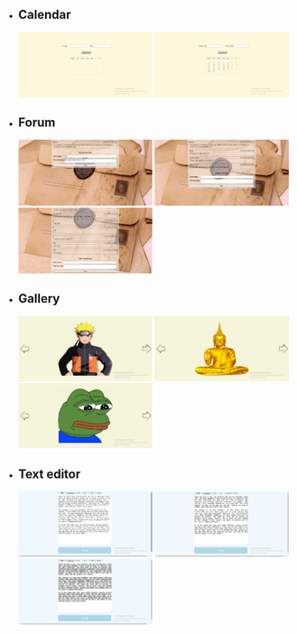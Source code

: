 <ul>
  <li>
    <h2>Calendar</h2>
    <p>
      <img src="https://github.com/NotGasaiYuno/HTML-CSS-JS/blob/main/Attachments/Calendar/1.png" width="49.5%" />
      <img src="https://github.com/NotGasaiYuno/HTML-CSS-JS/blob/main/Attachments/Calendar/2.png" width="49.5%" />
    </p>
  </li>
  <li>
    <h2>Forum</h2>
    <p>
      <img src="https://github.com/NotGasaiYuno/HTML-CSS-JS/blob/main/Attachments/Forum/1.png" width="49.5%" />
      <img src="https://github.com/NotGasaiYuno/HTML-CSS-JS/blob/main/Attachments/Forum/2.png" width="49.5%" />
      <img src="https://github.com/NotGasaiYuno/HTML-CSS-JS/blob/main/Attachments/Forum/3.png" width="49.5%" />
    </p>
  </li>
  <li>
    <h2>Gallery</h2>
    <p>
      <img src="https://github.com/NotGasaiYuno/HTML-CSS-JS/blob/main/Attachments/Gallery/1.png" width="49.5%" />
      <img src="https://github.com/NotGasaiYuno/HTML-CSS-JS/blob/main/Attachments/Gallery/2.png" width="49.5%" />
      <img src="https://github.com/NotGasaiYuno/HTML-CSS-JS/blob/main/Attachments/Gallery/3.png" width="49.5%" />
    </p>
  </li>
  <li>
    <h2>Text editor</h2>
    <p>
      <img src="https://github.com/NotGasaiYuno/HTML-CSS-JS/blob/main/Attachments/TextEditor/1.png" width="49.5%" />
      <img src="https://github.com/NotGasaiYuno/HTML-CSS-JS/blob/main/Attachments/TextEditor/2.png" width="49.5%" />
      <img src="https://github.com/NotGasaiYuno/HTML-CSS-JS/blob/main/Attachments/TextEditor/3.png" width="49.5%" />
    </p>
  </li>
</ul>
